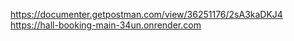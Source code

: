https://documenter.getpostman.com/view/36251176/2sA3kaDKJ4
https://hall-booking-main-34un.onrender.com
